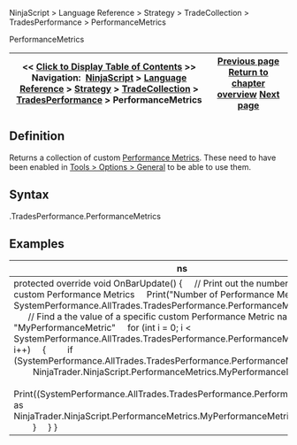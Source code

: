 ﻿
NinjaScript > Language Reference > Strategy > TradeCollection > TradesPerformance > PerformanceMetrics

PerformanceMetrics

| << [Click to Display Table of Contents](performancemetrics.md) >> **Navigation:**     [NinjaScript](ninjascript.md) > [Language Reference](language_reference_wip.md) > [Strategy](strategy.md) > [TradeCollection](tradecollection.md) > [TradesPerformance](tradesperformance.md) > PerformanceMetrics | [Previous page](percent.md) [Return to chapter overview](tradesperformance.md) [Next page](pips.md) |
| --- | --- |
## Definition
Returns a collection of custom [Performance Metrics](performance_metrics.md). These need to have been enabled in [Tools > Options > General](general_section.md) to be able to use them.
 
## Syntax
<TradeCollection>.TradesPerformance.PerformanceMetrics

## Examples

| ns |
| --- |
| protected override void OnBarUpdate() {      // Print out the number of enabled custom Performance Metrics      Print("Number of Performance Metrics: "          + SystemPerformance.AllTrades.TradesPerformance.PerformanceMetrics.Length);        // Find a the value of a specific custom Performance Metric named "MyPerformanceMetric"      for (int i = 0; i < SystemPerformance.AllTrades.TradesPerformance.PerformanceMetrics.Length; i++)      {          if (SystemPerformance.AllTrades.TradesPerformance.PerformanceMetrics[i] is                 NinjaTrader.NinjaScript.PerformanceMetrics.MyPerformanceMetric)          {                Print((SystemPerformance.AllTrades.TradesPerformance.PerformanceMetrics[i] as                     NinjaTrader.NinjaScript.PerformanceMetrics.MyPerformanceMetric).Values[0]);          }      } } |
 

